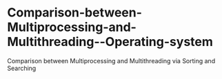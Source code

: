 # Comparison-between-Multiprocessing-and-Multithreading--Operating-system
Comparison between Multiprocessing and Multithreading via Sorting and Searching

